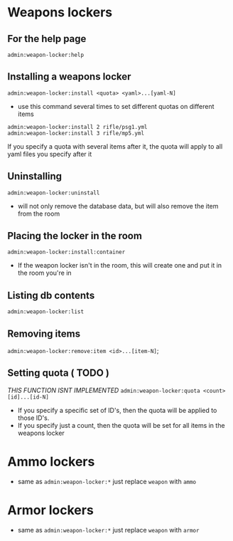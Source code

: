 # Weapons lockers

## For the help page
`admin:weapon-locker:help`

## Installing a weapons locker
`admin:weapon-locker:install <quota> <yaml>...[yaml-N]`
- use this command several times to set different quotas on different items
```
admin:weapon-locker:install 2 rifle/psg1.yml
admin:weapon-locker:install 3 rifle/mp5.yml
```

If you specify a quota with several items after it, the quota will apply to all yaml files you specify after it

## Uninstalling
`admin:weapon-locker:uninstall`
- will not only remove the database data, but will also remove the item from the room

## Placing the locker in the room
`admin:weapon-locker:install:container`
- If the weapon locker isn't in the room, this will create one and put it in the room you're in

## Listing db contents
`admin:weapon-locker:list`

## Removing items
`admin:weapon-locker:remove:item <id>...[item-N]`;

## Setting quota ( TODO )
*THIS FUNCTION ISNT IMPLEMENTED*
`admin:weapon-locker:quota <count> [id]...[id-N]`
- If you specify a specific set of ID's, then the quota will be applied to those ID's. 
- If you specify just a count, then the quota will be set for all items in the weapons locker

# Ammo lockers
- same as `admin:weapon-locker:*` just replace `weapon` with `ammo`

# Armor lockers
- same as `admin:weapon-locker:*` just replace `weapon` with `armor`
